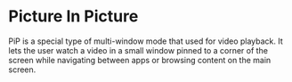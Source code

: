 # Picture In Picture

PiP is a special type of multi-window mode that used for video playback. 
It lets the user watch a video in a small window pinned to a corner of the screen while navigating between apps or browsing content on the main screen.
